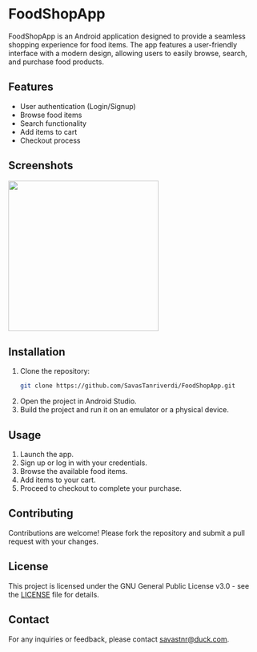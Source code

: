 # FoodShopApp

FoodShopApp is an Android application designed to provide a seamless shopping experience for food items. The app features a user-friendly interface with a modern design, allowing users to easily browse, search, and purchase food products.

## Features

- User authentication (Login/Signup)
- Browse food items
- Search functionality
- Add items to cart
- Checkout process

## Screenshots

<img src="https://github.com/user-attachments/assets/cbe44991-a618-451b-80ee-625b8b808036" width="300">


## Installation

1. Clone the repository:
    ```sh
    git clone https://github.com/SavasTanriverdi/FoodShopApp.git
    ```
2. Open the project in Android Studio.
3. Build the project and run it on an emulator or a physical device.

## Usage

1. Launch the app.
2. Sign up or log in with your credentials.
3. Browse the available food items.
4. Add items to your cart.
5. Proceed to checkout to complete your purchase.

## Contributing

Contributions are welcome! Please fork the repository and submit a pull request with your changes.

## License

This project is licensed under the GNU General Public License v3.0 - see the [LICENSE](LICENSE) file for details.

## Contact

For any inquiries or feedback, please contact [savastnr@duck.com](mailto:savastnr@duck.com).
